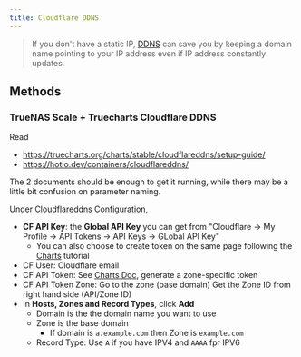 ```yaml
---
title: Cloudflare DDNS
---
```


> If you don't have a static IP, [DDNS](https://en.wikipedia.org/wiki/Dynamic_DNS) can save you by keeping a domain name pointing to your IP address even if IP address constantly updates.



## Methods

### TrueNAS Scale + Truecharts Cloudflare DDNS

Read

- https://truecharts.org/charts/stable/cloudflareddns/setup-guide/
- https://hotio.dev/containers/cloudflareddns/

The 2 documents should be enough to get it running, while there may be a little bit confusion on parameter naming.

Under Cloudflareddns Configuration,

- **CF API Key**: the **Global API Key** you can get from "Cloudflare -> My Profile -> API Tokens -> API Keys -> GLobal API Key"
    - You can also choose to create token on the same page following the [Charts](https://truecharts.org/charts/stable/cloudflareddns/setup-guide/) tutorial
- CF User: Cloudflare email
- CF API Token: See [Charts Doc](https://truecharts.org/charts/stable/cloudflareddns/setup-guide/), generate a zone-specific token
- CF API Token Zone: Go to the zone (base domain) Get the Zone ID from right hand side (API/Zone ID)
- In **Hosts, Zones and Record Types**, click **Add**
    - Domain is the the domain name you want to use
    - Zone is the base domain
        - If domain is `a.example.com` then Zone is `example.com`
    - Record Type: Use `A` if you have IPV4 and `AAAA` fpr IPV6
